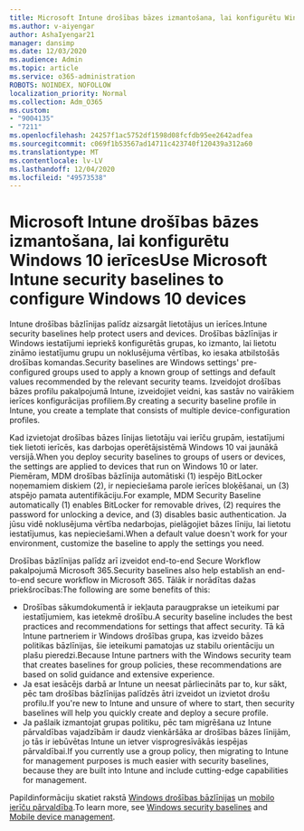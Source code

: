 ```yaml
---
title: Microsoft Intune drošības bāzes izmantošana, lai konfigurētu Windows 10 ierīces
ms.author: v-aiyengar
author: AshaIyengar21
manager: dansimp
ms.date: 12/03/2020
ms.audience: Admin
ms.topic: article
ms.service: o365-administration
ROBOTS: NOINDEX, NOFOLLOW
localization_priority: Normal
ms.collection: Adm_O365
ms.custom:
- "9004135"
- "7211"
ms.openlocfilehash: 24257f1ac5752df1598d08fcfdb95ee2642adfea
ms.sourcegitcommit: c069f1b53567ad14711c423740f120439a312a60
ms.translationtype: MT
ms.contentlocale: lv-LV
ms.lasthandoff: 12/04/2020
ms.locfileid: "49573538"
---
```

# <a name="use-microsoft-intune-security-baselines-to-configure-windows-10-devices"></a><span data-ttu-id="0c4d8-102">Microsoft Intune drošības bāzes izmantošana, lai konfigurētu Windows 10 ierīces</span><span class="sxs-lookup"><span data-stu-id="0c4d8-102">Use Microsoft Intune security baselines to configure Windows 10 devices</span></span>

<span data-ttu-id="0c4d8-103">Intune drošības bāzlīnijas palīdz aizsargāt lietotājus un ierīces.</span><span class="sxs-lookup"><span data-stu-id="0c4d8-103">Intune security baselines help protect users and devices.</span></span> <span data-ttu-id="0c4d8-104">Drošības bāzlīnijas ir Windows iestatījumi iepriekš konfigurētās grupas, ko izmanto, lai lietotu zināmo iestatījumu grupu un noklusējuma vērtības, ko iesaka atbilstošās drošības komandas.</span><span class="sxs-lookup"><span data-stu-id="0c4d8-104">Security baselines are Windows settings' pre-configured groups used to apply a known group of settings and default values recommended by the relevant security teams.</span></span> <span data-ttu-id="0c4d8-105">Izveidojot drošības bāzes profilu pakalpojumā Intune, izveidojiet veidni, kas sastāv no vairākiem ierīces konfigurācijas profiliem.</span><span class="sxs-lookup"><span data-stu-id="0c4d8-105">By creating a security baseline profile in Intune, you create a template that consists of multiple device-configuration profiles.</span></span>

<span data-ttu-id="0c4d8-106">Kad izvietojat drošības bāzes līnijas lietotāju vai ierīču grupām, iestatījumi tiek lietoti ierīcēs, kas darbojas operētājsistēmā Windows 10 vai jaunākā versijā.</span><span class="sxs-lookup"><span data-stu-id="0c4d8-106">When you deploy security baselines to groups of users or devices, the settings are applied to devices that run on Windows 10 or later.</span></span> <span data-ttu-id="0c4d8-107">Piemēram, MDM drošības bāzlīnija automātiski (1) iespējo BitLocker noņemamiem diskiem (2), ir nepieciešama parole ierīces bloķēšanai, un (3) atspējo pamata autentifikāciju.</span><span class="sxs-lookup"><span data-stu-id="0c4d8-107">For example, MDM Security Baseline automatically (1) enables BitLocker for removable drives, (2) requires the password for unlocking a device, and (3) disables basic authentication.</span></span> <span data-ttu-id="0c4d8-108">Ja jūsu vidē noklusējuma vērtība nedarbojas, pielāgojiet bāzes līniju, lai lietotu iestatījumus, kas nepieciešami.</span><span class="sxs-lookup"><span data-stu-id="0c4d8-108">When a default value doesn't work for your environment, customize the baseline to apply the settings you need.</span></span>

<span data-ttu-id="0c4d8-109">Drošības bāzlīnijas palīdz arī izveidot end-to-end Secure Workflow pakalpojumā Microsoft 365.</span><span class="sxs-lookup"><span data-stu-id="0c4d8-109">Security baselines also help establish an end-to-end secure workflow in Microsoft 365.</span></span> <span data-ttu-id="0c4d8-110">Tālāk ir norādītas dažas priekšrocības:</span><span class="sxs-lookup"><span data-stu-id="0c4d8-110">The following are some benefits of this:</span></span>

- <span data-ttu-id="0c4d8-111">Drošības sākumdokumentā ir iekļauta paraugprakse un ieteikumi par iestatījumiem, kas ietekmē drošību.</span><span class="sxs-lookup"><span data-stu-id="0c4d8-111">A security baseline includes the best practices and recommendations for settings that affect security.</span></span> <span data-ttu-id="0c4d8-112">Tā kā Intune partneriem ir Windows drošības grupa, kas izveido bāzes politikas bāzlīnijas, šie ieteikumi pamatojas uz stabilu orientāciju un plašu pieredzi.</span><span class="sxs-lookup"><span data-stu-id="0c4d8-112">Because Intune partners with the Windows security team that creates baselines for group policies, these recommendations are based on solid guidance and extensive experience.</span></span>
- <span data-ttu-id="0c4d8-113">Ja esat iesācējs darbā ar Intune un neesat pārliecināts par to, kur sākt, pēc tam drošības bāzlīnijas palīdzēs ātri izveidot un izvietot drošu profilu.</span><span class="sxs-lookup"><span data-stu-id="0c4d8-113">If you're new to Intune and unsure of where to start, then security baselines will help you quickly create and deploy a secure profile.</span></span>
- <span data-ttu-id="0c4d8-114">Ja pašlaik izmantojat grupas politiku, pēc tam migrēšana uz Intune pārvaldības vajadzībām ir daudz vienkāršāka ar drošības bāzes līnijām, jo tās ir iebūvētas Intune un ietver visprogresīvākās iespējas pārvaldībai.</span><span class="sxs-lookup"><span data-stu-id="0c4d8-114">If you currently use a group policy, then migrating to Intune for management purposes is much easier with security baselines, because they are built into Intune and include cutting-edge capabilities for management.</span></span>

<span data-ttu-id="0c4d8-115">Papildinformāciju skatiet rakstā [Windows drošības bāzlīnijas](https://go.microsoft.com/fwlink/?linkid=2141503) un [mobilo ierīču pārvaldība](https://go.microsoft.com/fwlink/?linkid=2141701).</span><span class="sxs-lookup"><span data-stu-id="0c4d8-115">To learn more, see [Windows security baselines](https://go.microsoft.com/fwlink/?linkid=2141503) and [Mobile device management](https://go.microsoft.com/fwlink/?linkid=2141701).</span></span>